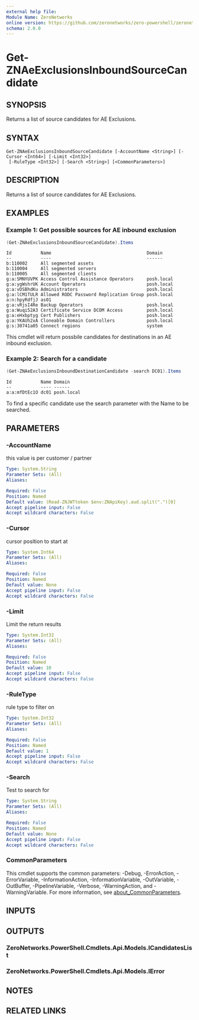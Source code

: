 ```yaml
---
external help file:
Module Name: ZeroNetworks
online version: https://github.com/zeronetworks/zero-powershell/zeronetworks/get-znaeexclusionsinboundsourcecandidate
schema: 2.0.0
---
```


# Get-ZNAeExclusionsInboundSourceCandidate

## SYNOPSIS
Returns a list of source candidates for AE Exclusions.

## SYNTAX

```
Get-ZNAeExclusionsInboundSourceCandidate [-AccountName <String>] [-Cursor <Int64>] [-Limit <Int32>]
 [-RuleType <Int32>] [-Search <String>] [<CommonParameters>]
```

## DESCRIPTION
Returns a list of source candidates for AE Exclusions.

## EXAMPLES

### Example 1: Get possible sources for AE inbound exclusion
```powershell
(Get-ZNAeExclusionsInboundSourceCandidate).Items
```

```output
Id           Name                                    Domain
--           ----                                    ------
b:110002     All segmented assets                    
b:110004     All segmented servers                   
b:110005     All segmented clients                   
g:a:SMNYUVPK Access Control Assistance Operators     posh.local
g:a:ygWshrUK Account Operators                       posh.local
g:a:vDSBhdKu Administrators                          posh.local
g:a:lCM1TULR Allowed RODC Password Replication Group posh.local
a:n:hpyRdfjJ as01                                    
g:a:vRjsI4Re Backup Operators                        posh.local
g:a:Wuqi52A3 Certificate Service DCOM Access         posh.local
g:a:eHxbptyg Cert Publishers                         posh.local
g:a:YKAUh2xA Cloneable Domain Controllers            posh.local
g:s:30741a05 Connect regions                         system
```

This cmdlet will return possbile candidates for destinations in an AE inbound exclusion.

### Example 2: Search for a candidate
```powershell
(Get-ZNAeExclusionsInboundDestinationCandidate -search DC01).Items
```

```output
Id           Name Domain
--           ---- ------
a:a:mfDtEc1O dc01 posh.local
```

To find a specific candidate use the search parameter with the Name to be searched.

## PARAMETERS

### -AccountName
this value is per customer / partner

```yaml
Type: System.String
Parameter Sets: (All)
Aliases:

Required: False
Position: Named
Default value: (Read-ZNJWTtoken $env:ZNApiKey).aud.split(".")[0]
Accept pipeline input: False
Accept wildcard characters: False
```

### -Cursor
cursor position to start at

```yaml
Type: System.Int64
Parameter Sets: (All)
Aliases:

Required: False
Position: Named
Default value: None
Accept pipeline input: False
Accept wildcard characters: False
```

### -Limit
Limit the return results

```yaml
Type: System.Int32
Parameter Sets: (All)
Aliases:

Required: False
Position: Named
Default value: 10
Accept pipeline input: False
Accept wildcard characters: False
```

### -RuleType
rule type to filter on

```yaml
Type: System.Int32
Parameter Sets: (All)
Aliases:

Required: False
Position: Named
Default value: 1
Accept pipeline input: False
Accept wildcard characters: False
```

### -Search
Test to search for

```yaml
Type: System.String
Parameter Sets: (All)
Aliases:

Required: False
Position: Named
Default value: None
Accept pipeline input: False
Accept wildcard characters: False
```

### CommonParameters
This cmdlet supports the common parameters: -Debug, -ErrorAction, -ErrorVariable, -InformationAction, -InformationVariable, -OutVariable, -OutBuffer, -PipelineVariable, -Verbose, -WarningAction, and -WarningVariable. For more information, see [about_CommonParameters](http://go.microsoft.com/fwlink/?LinkID=113216).

## INPUTS

## OUTPUTS

### ZeroNetworks.PowerShell.Cmdlets.Api.Models.ICandidatesList

### ZeroNetworks.PowerShell.Cmdlets.Api.Models.IError

## NOTES

## RELATED LINKS


